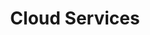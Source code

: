 ---
layout: technology
title: Cloud Services
permalink: /technologies/cloud-services
description: "Empowering Your Digital Evolution: AxOps™ Cloud & Infrastructure Solutions"
og_image_url: /assets/img/photos/opengraph/axops-technologies-og-image-v1.jpg
---